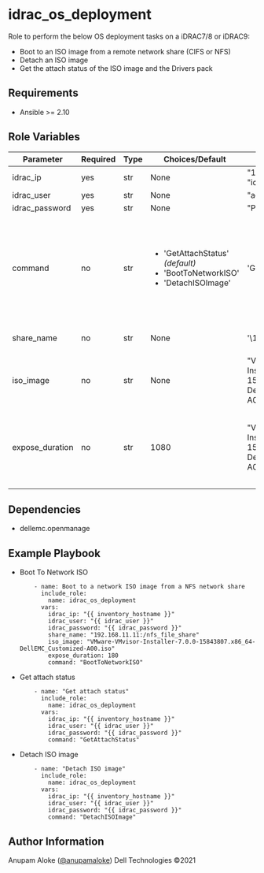 idrac_os_deployment
=========

Role to perform the below OS deployment tasks on a iDRAC7/8 or iDRAC9:
  - Boot to an ISO image from a remote network share (CIFS or NFS)
  - Detach an ISO image
  - Get the attach status of the ISO image and the Drivers pack

Requirements
------------
- Ansible >= 2.10

Role Variables
--------------

| Parameter | Required | Type | Choices/Default | Example | Description |
|-----------|----------|------|-----------------|---------|-------------|
| idrac_ip | yes | str | None | "192.168.10.10"<br/>"idrac-xyz.example.com" | IP address or hostname of iDRAC |
| idrac_user | yes | str | None | "admin" | iDRAC user name |
| idrac_password | yes | str | None | "Passw0rd" | iDRAC user password |
| command | no | str | <ul><li>'GetAttachStatus' *(default)*</li><li>'BootToNetworkISO'</li><li>'DetachISOImage'</li></ul> | 'GetAttachStatus' | <ul><li>'GetAttachStatus' - attach status of the ISO image and the Drivers packs</li><li>'BootToNetworkISO' - boot to an ISO image from a remote network share (CIFS, NFS)</li><li>'DetachISOImage' - detach an ISO image</li></ul> |
| share_name | no | str | None | '\\192.168.11.11\cifs_share' | CIFS or NFS network share. This is a **required** argument when I(command=BootToNetworkISO) |
| iso_image | no | str | None | "VMware-VMvisor-Installer-7.0.0-15843807.x86_64-DellEMC_Customized-A00.iso" | ISO filename. This is a **required** argument when I(command=BootToNetworkISO) |
| expose_duration | no | str | 1080 | "VMware-VMvisor-Installer-7.0.0-15843807.x86_64-DellEMC_Customized-A00.iso" | Time (in minutes) for the ISO image file to be exposed as a local CD-ROM device to the host server. When the time expires, the ISO image gets automatically detached. This is **optional** when I(command=BootToNetworkISO) |

Dependencies
------------

* dellemc.openmanage

Example Playbook
----------------

* Boot To Network ISO

  ```
      - name: Boot to a network ISO image from a NFS network share
        include_role:
          name: idrac_os_deployment
        vars:
          idrac_ip: "{{ inventory_hostname }}"
          idrac_user: "{{ idrac_user }}"
          idrac_password: "{{ idrac_password }}"
          share_name: "192.168.11.11:/nfs_file_share"
          iso_image: "VMware-VMvisor-Installer-7.0.0-15843807.x86_64-DellEMC_Customized-A00.iso"
          expose_duration: 180
          command: "BootToNetworkISO"
  ```

* Get attach status

  ```
      - name: "Get attach status"
        include_role:
          name: idrac_os_deployment
        vars:
          idrac_ip: "{{ inventory_hostname }}"
          idrac_user: "{{ idrac_user }}"
          idrac_password: "{{ idrac_password }}"
          command: "GetAttachStatus"
  ```

* Detach ISO image

  ```
      - name: "Detach ISO image"
        include_role:
          name: idrac_os_deployment
        vars:
          idrac_ip: "{{ inventory_hostname }}"
          idrac_user: "{{ idrac_user }}"
          idrac_password: "{{ idrac_password }}"
          command: "DetachISOImage"
  ```

Author Information
------------------

Anupam Aloke ([@anupamaloke](https://github.com/anupamaloke))
Dell Technologies &copy;2021

